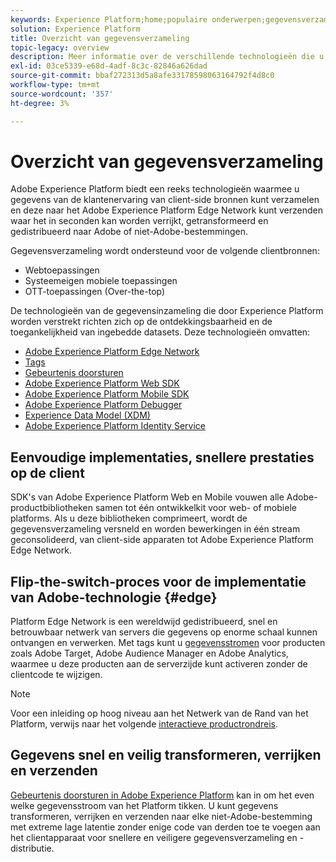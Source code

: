 ```yaml
---
keywords: Experience Platform;home;populaire onderwerpen;gegevensverzameling;starten;web-SDK
solution: Experience Platform
title: Overzicht van gegevensverzameling
topic-legacy: overview
description: Meer informatie over de verschillende technologieën die u nodig hebt om gegevens te verzamelen over de ervaringen van klanten in Adobe Experience Platform.
exl-id: 03ce5339-e68d-4adf-8c3c-82846a626dad
source-git-commit: bbaf272313d5a8afe33178598063164792f4d8c0
workflow-type: tm+mt
source-wordcount: '357'
ht-degree: 3%

---
```


# Overzicht van gegevensverzameling

Adobe Experience Platform biedt een reeks technologieën waarmee u gegevens van de klantenervaring van client-side bronnen kunt verzamelen en deze naar het Adobe Experience Platform Edge Network kunt verzenden waar het in seconden kan worden verrijkt, getransformeerd en gedistribueerd naar Adobe of niet-Adobe-bestemmingen.

Gegevensverzameling wordt ondersteund voor de volgende clientbronnen:

* Webtoepassingen
* Systeemeigen mobiele toepassingen
* OTT-toepassingen (Over-the-top)

De technologieën van de gegevensinzameling die door Experience Platform worden verstrekt richten zich op de ontdekkingsbaarheid en de toegankelijkheid van ingebedde datasets. Deze technologieën omvatten:

* [Adobe Experience Platform Edge Network](https://experienceleague.adobe.com/docs/web-sdk-learn/tutorials/introduction-to-web-sdk-and-edge-network.html)
* [Tags](../tags/home.md)
* [Gebeurtenis doorsturen](../tags/ui/event-forwarding/overview.md)
* [Adobe Experience Platform Web SDK](../edge/home.md)
* [Adobe Experience Platform Mobile SDK](https://aep-sdks.gitbook.io/docs/)
* [Adobe Experience Platform Debugger](https://chrome.google.com/webstore/detail/adobe-experience-platform/bfnnokhpnncpkdmbokanobigaccjkpob?hl=en)
* [Experience Data Model (XDM)](../xdm/home.md)
* [Adobe Experience Platform Identity Service](../identity-service/home.md)

<!-- (Outdated terminology)
![](./images/Collection.png)
-->

## Eenvoudige implementaties, snellere prestaties op de client

SDK&#39;s van Adobe Experience Platform Web en Mobile vouwen alle Adobe-productbibliotheken samen tot één ontwikkelkit voor web- of mobiele platforms. Als u deze bibliotheken comprimeert, wordt de gegevensverzameling versneld en worden bewerkingen in één stream geconsolideerd, van client-side apparaten tot Adobe Experience Platform Edge Network.

## Flip-the-switch-proces voor de implementatie van Adobe-technologie {#edge}

Platform Edge Network is een wereldwijd gedistribueerd, snel en betrouwbaar netwerk van servers die gegevens op enorme schaal kunnen ontvangen en verwerken. Met tags kunt u [gegevensstromen](../edge/fundamentals/datastreams.md) voor producten zoals Adobe Target, Adobe Audience Manager en Adobe Analytics, waarmee u deze producten aan de serverzijde kunt activeren zonder de clientcode te wijzigen.

<!-- (Outdated terminology)
![](./images/deploy.png)
-->

>[!NOTE]
>
>Voor een inleiding op hoog niveau aan het Netwerk van de Rand van het Platform, verwijs naar het volgende [interactieve productrondreis](https://adobe-ideacloud.forgedx.com/adobe-adobe-edge-collection/adobe-experience-edge/public/mx?SUID=hgb1a48ICSCpbM6MzBYHbxnsh9DgjUy1).

## Gegevens snel en veilig transformeren, verrijken en verzenden

[Gebeurtenis doorsturen in Adobe Experience Platform](../tags/ui/event-forwarding/overview.md) kan in om het even welke gegevensstroom van het Platform tikken. U kunt gegevens transformeren, verrijken en verzenden naar elke niet-Adobe-bestemming met extreme lage latentie zonder enige code van derden toe te voegen aan het clientapparaat voor snellere en veiligere gegevensverzameling en -distributie.

<!-- (Outdated terminology)
![](./images/launch.png)
-->